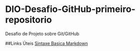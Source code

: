 # DIO-Desafio-GitHub-primeiro-repositorio
Desafio de Projeto sobre Git/GitHub

##Links Úteis
[Sintaxe Basica Markdown](https://www.markdownguide.org/basic-syntax/)
